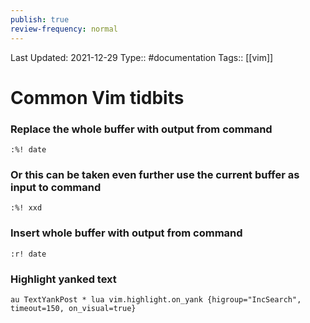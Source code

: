 ```yaml
---
publish: true
review-frequency: normal
---
```

Last Updated: 2021-12-29
Type:: #documentation 
Tags:: [[vim]]

# Common Vim tidbits

### Replace the whole buffer with output from command
```vim
:%! date 
```

### Or this can be taken even further use the current buffer as input to command
```vim
:%! xxd 
```

### Insert whole buffer with output from command
```vim
:r! date 
```

### Highlight yanked text
```vim
au TextYankPost * lua vim.highlight.on_yank {higroup="IncSearch", timeout=150, on_visual=true}
```